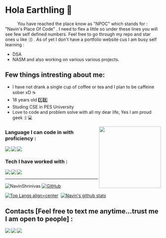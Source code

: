 <h1> Hola Earthling 👋 </h1>


&nbsp;&nbsp;&nbsp;&nbsp;&nbsp;&nbsp;&nbsp;&nbsp;&nbsp;&nbsp;You have reached the place know as "NPOC" which stands for : "Navin's Place Of Code" . I need to flex a little so under these lines you will see few self defined numbers.
Feel free to go through my repo and star ones u like :)) . As of yet I don't have a portfolio website cus I am busy self learning :

- DSA
- NASM
 and also working on various various projects.
 
 <h2>Few things intresting about me:</h2>
 
 - I have not drank a single cup of coffee or tea and I plan to be caffeine sober xD :coffee:
 - 18 years old :one::eight:
 - Studing CSE in PES University 
 - Love to code and problem solve with all my dear life, Yes I am proud geek :) :computer:


<img align='right' src='https://user-images.githubusercontent.com/5713670/87202985-820dcb80-c2b6-11ea-9f56-7ec461c497c3.gif' width='200"'>


<h3> Language I can code in with proficiency : </h3>

<img align='left' src="https://img.icons8.com/color/48/000000/c-plus-plus-logo.png"/> <img align='left' src="https://img.icons8.com/color/48/000000/python.png"/> <img src="https://img.icons8.com/color/48/000000/c-programming.png"/>

<h3> Tech I have worked with : </h3>

<img align='left' src="https://img.icons8.com/color/48/000000/linux.png"/> <img align='left' src="https://img.icons8.com/color/48/000000/heroku.png"/> <img src="https://img.icons8.com/fluent/48/000000/android-os.png"/> <hr>


<img src="https://komarev.com/ghpvc/?username=NavinShrinivas&style=flat-square" alt="NavinShrinivas" /> [![GitHub](https://img.shields.io/badge/dynamic/json?logo=github&label=GitHub+Followers&labelColor=282c34&color=181717&query=%24.data.totalSubs&url=https%3A%2F%2Fapi.spencerwoo.com%2Fsubstats%2F%3Fsource%3Dgithub%26queryKey%3DNavinShrinivas&longCache=true&theme=dracula)](https://github.com/NavinShrinivas) 

[![Top Langs align=center](https://github-readme-stats.vercel.app/api/top-langs/?username=NavinShrinivas&layout=compact&theme=tokyonight&count_private=true)](https://github.com/NavinShrinivas)&nbsp;&nbsp;[![Navin's github stats](https://github-readme-stats.vercel.app/api?username=NavinShrinivas&hide=issues&show_icons=true&include_all_commits=true&theme=tokyonight&count_private=true)](https://github.com/NavinShrinivas)

<h2> Contacts [Feel free to text me anytime...trust me I am open to people] : </h2>

[<img align="left" src="https://img.icons8.com/fluent/48/000000/instagram-new.png"/>][instagram]
[<img align="left" src="https://img.icons8.com/fluent/48/000000/telegram-app.png"/>][telegram]
[<img align="left" src="https://img.icons8.com/fluent/48/000000/gmail.png"/>][email]




[instagram]: https://www.instagram.com/navin_shrinivas
[telegram]: https://t.me/navinshrinivas
[email]: https://karupal2002@gmail.com
<!--**NavinShrinivas/NavinShrinivas** is a ✨ _special_ ✨ repository because its `README.md` (this file) appears on your GitHub profile.-->
